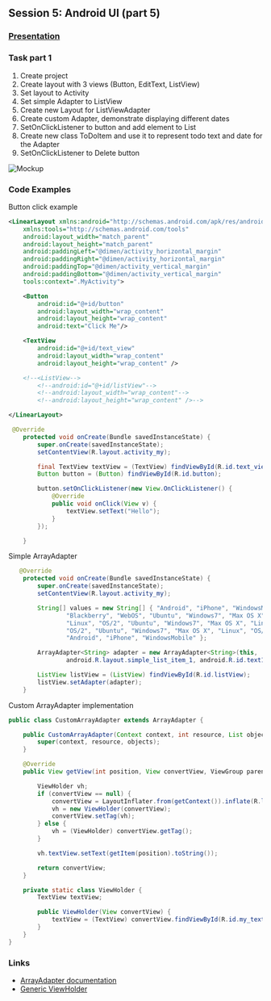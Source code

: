 ## Session 5: Android UI (part 5)
### [Presentation](Android%20UI%20part%20II.pdf)
### Task part 1

1. Create project
2. Create layout with 3 views (Button, EditText, ListView)
3. Set layout to Activity
4. Set simple Adapter to ListView
5. Create new Layout for ListViewAdapter
6. Create custom Adapter, demonstrate displaying different dates
7. SetOnClickListener to button and add element to List
8. Create new class ToDoItem and use it to represent todo text and date for the Adapter
9. SetOnClickListener to Delete button

![Mockup](mockup.png)

### Code Examples

Button click example
```xml
<LinearLayout xmlns:android="http://schemas.android.com/apk/res/android"
    xmlns:tools="http://schemas.android.com/tools"
    android:layout_width="match_parent"
    android:layout_height="match_parent"
    android:paddingLeft="@dimen/activity_horizontal_margin"
    android:paddingRight="@dimen/activity_horizontal_margin"
    android:paddingTop="@dimen/activity_vertical_margin"
    android:paddingBottom="@dimen/activity_vertical_margin"
    tools:context=".MyActivity">

    <Button
        android:id="@+id/button"
        android:layout_width="wrap_content"
        android:layout_height="wrap_content"
        android:text="Click Me"/>

    <TextView
        android:id="@+id/text_view"
        android:layout_width="wrap_content"
        android:layout_height="wrap_content" />

    <!--<ListView-->
        <!--android:id="@+id/listView"-->
        <!--android:layout_width="wrap_content"-->
        <!--android:layout_height="wrap_content" />-->

</LinearLayout>
```

``` java
 @Override
    protected void onCreate(Bundle savedInstanceState) {
        super.onCreate(savedInstanceState);
        setContentView(R.layout.activity_my);

        final TextView textView = (TextView) findViewById(R.id.text_view);
        Button button = (Button) findViewById(R.id.button);

        button.setOnClickListener(new View.OnClickListener() {
            @Override
            public void onClick(View v) {
                textView.setText("Hello");
            }
        });

    }
```

Simple ArrayAdapter
``` java
   @Override
    protected void onCreate(Bundle savedInstanceState) {
        super.onCreate(savedInstanceState);
        setContentView(R.layout.activity_my);

        String[] values = new String[] { "Android", "iPhone", "WindowsMobile",
                "Blackberry", "WebOS", "Ubuntu", "Windows7", "Max OS X",
                "Linux", "OS/2", "Ubuntu", "Windows7", "Max OS X", "Linux",
                "OS/2", "Ubuntu", "Windows7", "Max OS X", "Linux", "OS/2",
                "Android", "iPhone", "WindowsMobile" };

        ArrayAdapter<String> adapter = new ArrayAdapter<String>(this,
                android.R.layout.simple_list_item_1, android.R.id.text1, values);

        ListView listView = (ListView) findViewById(R.id.listView);
        listView.setAdapter(adapter);
    }
```

Custom ArrayAdapter implementation
``` java
public class CustomArrayAdapter extends ArrayAdapter {

    public CustomArrayAdapter(Context context, int resource, List objects) {
        super(context, resource, objects);
    }

    @Override
    public View getView(int position, View convertView, ViewGroup parent) {

        ViewHolder vh;
        if (convertView == null) {
            convertView = LayoutInflater.from(getContext()).inflate(R.layout.list_item, parent, false);
            vh = new ViewHolder(convertView);
            convertView.setTag(vh);
        } else {
            vh = (ViewHolder) convertView.getTag();
        }

        vh.textView.setText(getItem(position).toString());

        return convertView;
    }

    private static class ViewHolder {
        TextView textView;

        public ViewHolder(View convertView) {
            textView = (TextView) convertView.findViewById(R.id.my_text_view);
        }
    }
}
```

### Links
* [ArrayAdapter documentation](http://developer.android.com/reference/android/widget/ArrayAdapter.html)
* [Generic ViewHolder](https://medium.com/@AlexeyBuzdin/generic-viewholder-for-android-63bf9e0db06a)
